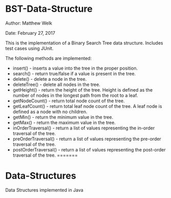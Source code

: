 # BST-Data-Structure

Author: Matthew Welk

Date: February 27, 2017


This is the implementation of a Binary Search Tree data structure.
Includes test cases using JUnit.

The following methods are implemented:
 - insert() - inserts a value into the tree in the proper position.
 - search() - return true/false if a value is present in the tree.
 - delete() - delete a node in the tree.
 - deleteTree() - delete all nodes in the tree.
 - getHeight() - return the height of the tree. Height is defined as the number of nodes in the longest path from the root to a leaf.
 - getNodeCount() - return total node count of the tree.
 - getLeafCount() - return total leaf node count of the tree. A leaf node is defined as a node with no children.
 - getMin() - return the minimum value in the tree.
 - getMax() - return the maximum value in the tree.
 - inOrderTraversal() - return a list of values representing the in-order traversal of the tree.
 - preOrderTraversal() - return a list of values representing the pre-order traversal of the tree.
 - postOrderTraversal() - return a list of values representing the post-order traversal of the tree.
=======
# Data-Structures
Data Structures implemented in Java
